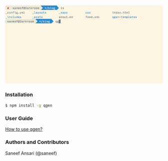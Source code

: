 ![Usage Example](https://github.com/alarisprime/qgen/raw/master/media/qgen-example-usge.gif)

### Installation

```bash
$ npm install -g qgen 
```

### User Guide

[How to use qgen?](https://github.com/alarisprime/qgen/blob/master/README.md#usage)


### Authors and Contributors
Saneef Ansari (@saneef)
